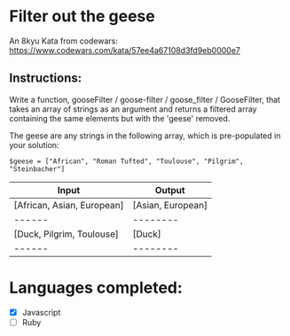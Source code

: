 # Filter out the geese
An 8kyu Kata from codewars:
https://www.codewars.com/kata/57ee4a67108d3fd9eb0000e7

## Instructions:
Write a function, gooseFilter / goose-filter / goose_filter / GooseFilter, that takes an array of strings as an argument and returns a filtered array containing the same elements but with the 'geese' removed.

The geese are any strings in the following array, which is pre-populated in your solution:

`$geese = ["African", "Roman Tufted", "Toulouse", "Pilgrim", "Steinbacher"]`

Input | Output
------|--------
[African, Asian, European] | [Asian, European]
------|--------
[Duck, Pilgrim, Toulouse] | [Duck]
------|--------

# Languages completed:

* [x] Javascript
* [ ] Ruby
